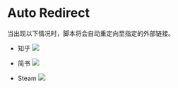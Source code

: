 # Auto Redirect

当出现以下情况时，脚本将会自动重定向至指定的外部链接。

- 知乎
![][zhihu-png]

- 简书
![][jianshu-png]

- Steam
![][steam-png]

[zhihu-png]: https://cdn.jsdelivr.net/gh/coderzhaoziwei/userscript-auto-redirect/source/zhihu.png
[jianshu-png]: https://cdn.jsdelivr.net/gh/coderzhaoziwei/userscript-auto-redirect/source/jianshu.png
[steam-png]: https://cdn.jsdelivr.net/gh/coderzhaoziwei/userscript-auto-redirect/source/steam.png
